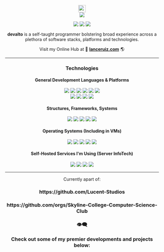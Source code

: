 <div align="center">
  <img src="https://github.com/wervlad/wervlad/assets/24524555/766d336d-b87d-44ba-807c-c51de2bc6b4d" height=24>
  <br>
  <img src="https://img.shields.io/badge/welcome_to_devalto's_github_profile-black?style=for-the-badge&logo=wheniwork">
  
  <a href="mailto: lancearnel143@gmail.com"><img src="https://img.shields.io/badge/email-49180D?style=for-the-badge&logo=gmail"></a>
  <a href="https://discordapp.com/users/168406210687533056"><img src="https://img.shields.io/badge/discord-373B71?style=for-the-badge&logo=discord"></a>
  <a href="https://www.linkedin.com/in/lance-ruiz"><img src="https://img.shields.io/badge/linkedin-0a66c2?style=for-the-badge&logo=linkedin"></a>
  
</div>

<div align="center">
  <p><b>devalto</b> is a self-taught programmer bolstering broad experience across a plethora of software stacks, platforms and technologies.</p>  

  Visit my Online Hub at
  🔗 <b><a href="https://lanceruiz.com"> lanceruiz.com</a></b> 🌎
  <!-- My personal sites(with the latter one TBD): -->
  <!-- <p><b>https://www.lanceruiz.com</b> || <b>https://www.devalto.dev</b></p> -->
  
</div>

<div align="center">

</div>

<hr>

<div align="center">
  <h3>Technologies</h3>
  
  <h4>General Development Languages & Platforms</h4>
  <img src="https://img.shields.io/badge/lua/u-0d6370?style=for-the-badge&logo=lua">
  <img src="https://img.shields.io/badge/C/++-215f61?style=for-the-badge&logo=cplusplus">

  <img src="https://img.shields.io/badge/JavaScript-525007?style=for-the-badge&logo=javascript">
  <img src="https://img.shields.io/badge/TypeScript-003563?style=for-the-badge&logo=typescript">
  <img src="https://img.shields.io/badge/Python-073a52?style=for-the-badge&logo=python">
  
  <img src="https://img.shields.io/badge/HTML/CSS-523307?style=for-the-badge&logo=html5">
  <!--
  <br>
  <img src="https://img.shields.io/badge/React-0d6370?style=for-the-badge&logo=react"> 
  -->
  <br>
  <img src="https://img.shields.io/badge/roblox_studio-black?style=for-the-badge&logo=robloxstudio">
  <img src="https://img.shields.io/badge/unity-black?style=for-the-badge&logo=unity">
  <img src="https://img.shields.io/badge/blender-523e07?style=for-the-badge&logo=blender">
  <img src="https://img.shields.io/badge/arduino-083d45?style=for-the-badge&logo=arduino">
  
  <h4>Structures, Frameworks, Systems</h4>
  <img src="https://img.shields.io/badge/node.js-023020?style=for-the-badge&logo=nodedotjs">
  <img src="https://img.shields.io/badge/next.js-black?style=for-the-badge&logo=nextdotjs">
  <img src="https://img.shields.io/badge/react-073a52?style=for-the-badge&logo=react">
  <img src="https://img.shields.io/badge/docker-003563?style=for-the-badge&logo=docker">
  <img src="https://img.shields.io/badge/virtualbox-003563?style=for-the-badge&logo=virtualbox">
  
  <h4>Operating Systems (Including in VMs)</h4>
  <img src="https://img.shields.io/badge/windows-073a52?style=for-the-badge&logo=windows">
  <img src="https://img.shields.io/badge/Pop__OS!-083d45?style=for-the-badge&logo=popos">
  <img src="https://img.shields.io/badge/ubuntu-523307?style=for-the-badge&logo=ubuntu">
  <img src="https://img.shields.io/badge/fedora-003563?style=for-the-badge&logo=fedora">
  <img src="https://img.shields.io/badge/kali_linux-202040?style=for-the-badge&logo=kalilinux">  <!--
  <br>
  <img src="https://img.shields.io/badge/Pop__OS!-005663?style=for-the-badge&logo=popos">
  -->

  <h4>Self-Hosted Services I'm Using (Server InfoTech)</h4>
  <img src="https://img.shields.io/badge/home_assistant_(hass)-073a52?style=for-the-badge&logo=homeassistant">
  <img src="https://img.shields.io/badge/esphome-212121?style=for-the-badge&logo=esphome">
  <img src="https://img.shields.io/badge/pihole-9b2612?style=for-the-badge&logo=pihole">
  <img src="https://img.shields.io/badge/jellyfin-000b25?style=for-the-badge&logo=jellyfin">
  <br>
  <hr>
  Currently apart of:
  <h3>https://github.com/Lucent-Studios</h3>
  <h3>https://github.com/orgs/Skyline-College-Computer-Science-Club</h3>

  <h3>👁‍🗨</h3>
  <h3> Check out some of my premier developments and projects below: </h3>
</div>
  
  
  
  
  
<!--
**dev-alto/dev-alto** is a ✨ _special_ ✨ repository because its `README.md` (this file) appears on your GitHub profile.

Here are some ideas to get you started:

- 🔭 I’m currently working on ...
- 🌱 I’m currently learning ...
- 👯 I’m looking to collaborate on ...
- 🤔 I’m looking for help with ...
- 💬 Ask me about ...
- 📫 How to reach me: ...
- 😄 Pronouns: ...
- ⚡ Fun fact: ...
-->
